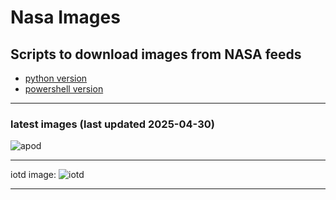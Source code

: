 # Nasa Images

## Scripts to download images from NASA feeds

- [python version](./python/README.md)
- [powershell version](./powershell/README.md)

---
### latest images (last updated 2025-04-30)
<img alt="apod" src="https://apod.nasa.gov/apod/image/2504/HappySkyMexico_Korona_1358.jpg" />

---

iotd image:
<img alt="iotd" src="https://www.nasa.gov/wp-content/uploads/2025/04/potw2515a.jpg" />

---
